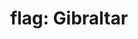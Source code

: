 ---
layout: flags
title: "flag: Gibraltar"
emoji: flag_gibraltar
permalink: 🇬🇮.html
image: assets/img/3moji/flag_gibraltar.png
---